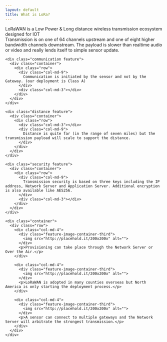 ```yaml
---
layout: default
title: What is LoRa?
---
```


<div class="lora-page">
  <div class="header">
    <div class="container">
      <div class="row">
        <div class="col-xs-12">
          <span class="emph">LoRaWAN</span>
          is a
          <span class="emph">Low Power</span>
          &amp;
          <span class="emph">Long distance</span>
          wireless transmission ecosystem
          <span class="emph">designed for IOT</span>
        </div>
      </div>
    </div>
  </div>

  <div class="features">
    <div class="transmission feature">
      <div class="container">
        <div class="row">
          <div class="col-md-3"></div>
          <div class="col-md-9">
            Transmission is on one of 64 channels upstream and one of eight higher bandwidth channels downstream.
            The payload is slower than realtime audio or video and really lends itself to simple sensor update.
          </div>
        </div>
      </div>
    </div>

    <div class="communication feature">
      <div class="container">
        <div class="row">
          <div class="col-md-9">
            Communication is initiated by the sensor and not by the Gateway. (our deployment is Class A)
          </div>
          <div class="col-md-3"></div>
        </div>
      </div>
    </div>

    <div class="distance feature">
      <div class="container">
        <div class="row">
          <div class="col-md-3"></div>
          <div class="col-md-9">
            Distance is quite far (in the range of seven miles) but the transmission payload will scale to support the distance.
          </div>
        </div>
      </div>
    </div>

    <div class="security feature">
      <div class="container">
        <div class="row">
          <div class="col-md-9">
            Transmission security is based on three keys including the IP address, Network Server and Application Server. Additional encryption is also available like AES256.
          </div>
          <div class="col-md-3"></div>
        </div>
      </div>
    </div>

    <div class="container">
      <div class="row">
        <div class="col-md-4">
          <div class="feature-image-container-third">
            <img src="http://placehold.it/200x200x" alt="">
          </div>
          <p>Provisioning can take place through the Network Server or Over the Air.</p>
        </div>

        <div class="col-md-4">
          <div class="feature-image-container-third">
            <img src="http://placehold.it/200x200x" alt="">
          </div>
          <p>LoRaWAN is adopted in many counties overseas but North America is only starting the deployment process.</p>
        </div>

        <div class="col-md-4">
          <div class="feature-image-container-third">
            <img src="http://placehold.it/200x200x" alt="">
          </div>
          <p>A sensor can connect to multiple gateways and the Network Server will arbitrate the strongest transmission.</p>
        </div>
      </div>
    </div>

  </div>
</div>
